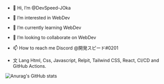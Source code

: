- 👋 Hi, I’m @DevSpeed-JOka
- 👀 I’m interested in WebDev
- 🌱 I’m currently learning WebDev
- 👥 I’m looking to collaborate on WebDev
- 📫 How to reach me Discord  @開発スピード#0201


- 文 Lang Html, Css, Javascript, Relpit, Tailwind CSS, React, CI/CD and GitHub Actions.


![Anurag's GitHub stats](https://github-readme-stats.vercel.app/api?username=DevSpeed-JOka&show_icons=true&theme=radical)
